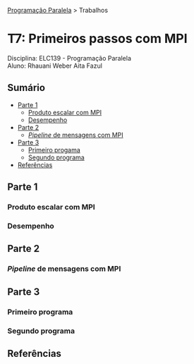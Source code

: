 [Programação Paralela](https://github.com/AndreaInfUFSM/elc139-2018a) > Trabalhos

# T7: Primeiros passos com MPI

Disciplina: ELC139 - Programação Paralela <br/>
Aluno: Rhauani Weber Aita Fazul

## Sumário

- [Parte 1](#parte-1)
	- [Produto escalar com MPI](#produto-escalar-com-mpi)
	- [Desempenho](#desempenho)
- [Parte 2](#parte-2)
	- [_Pipeline_ de mensagens com MPI](#pipeline-de-mensagens-com-mpi)
- [Parte 3](#parte-3)
	- [Primeiro progama](#primeiro-programa)
	- [Segundo programa](#segundo-programa)
- [Referências](#referencias)

<!-- PARTE 1 -->
## Parte 1

### Produto escalar com MPI

### Desempenho

<!-- PARTE 2 -->
## Parte 2

### _Pipeline_ de mensagens com MPI

<!-- PARTE 3 -->
## Parte 3

### Primeiro programa

### Segundo programa

<!-- REFERÊNCIAS -->
## Referências 
